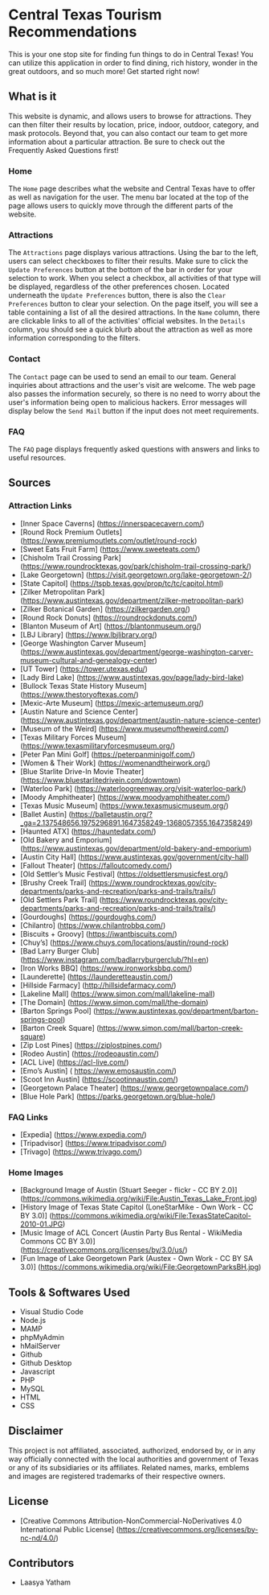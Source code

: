 # Central Texas Tourism Recommendations
This is your one stop site for finding fun things to do in Central Texas! You can utilize this application in order to find dining, rich history, wonder in the great outdoors, and so much more! Get started
right now!

## What is it
This website is dynamic, and allows users to browse for attractions. They can then filter their results by location, price, indoor, outdoor, category, and mask protocols. Beyond that, you can also contact our team to get more information about a particular attraction. Be sure to check out the Frequently Asked Questions first!

### Home
The `Home` page describes what the website and Central Texas have to offer as well as navigation for the user. The menu bar located at the top of the page allows users to quickly move through the different parts of the website.

### Attractions
The `Attractions` page displays various attractions. Using the bar to the left, users can select checkboxes to filter their results. Make sure to click the `Update Preferences` button at the bottom of the bar in order for your selection to work. When you select a checkbox, all activities of that type will be displayed, regardless of the other preferences chosen. Located underneath the `Update Preferences` button, there is also the `Clear Preferences` button to clear your selection. On the page itself, you will see a table containing a list of all the desired attractions. In the `Name` column, there are clickable links to all of the activities' official websites. In the `Details` column, you should see a quick blurb about the attraction as well as more information corresponding to the filters.

### Contact
The `Contact` page can be used to send an email to our team. General inquiries about attractions and the user's visit are welcome. The web page also passes the information securely, so there is no need to worry about the user's information being open to malicious hackers. Error messages will display below the `Send Mail` button if the input does not meet requirements.

### FAQ
The `FAQ` page displays frequently asked questions with answers and links to useful resources.

## Sources
### Attraction Links
- [Inner Space Caverns] (https://innerspacecavern.com/)
- [Round Rock Premium Outlets] (https://www.premiumoutlets.com/outlet/round-rock)
- [Sweet Eats Fruit Farm] (https://www.sweeteats.com/)
- [Chisholm Trail Crossing Park] (https://www.roundrocktexas.gov/park/chisholm-trail-crossing-park/)
- [Lake Georgetown] (https://visit.georgetown.org/lake-georgetown-2/)
- [State Capitol] (https://tspb.texas.gov/prop/tc/tc/capitol.html)
- [Zilker Metropolitan Park] (https://www.austintexas.gov/department/zilker-metropolitan-park)
- [Zilker Botanical Garden] (https://zilkergarden.org/)
- [Round Rock Donuts] (https://roundrockdonuts.com/)
- [Blanton Museum of Art] (https://blantonmuseum.org/)
- [LBJ Library] (https://www.lbjlibrary.org/)
- [George Washington Carver Museum] (https://www.austintexas.gov/department/george-washington-carver-museum-cultural-and-genealogy-center)
- [UT Tower] (https://tower.utexas.edu/)
- [Lady Bird Lake] (https://www.austintexas.gov/page/lady-bird-lake)
- [Bullock Texas State History Museum] (https://www.thestoryoftexas.com/)
- [Mexic-Arte Museum] (https://mexic-artemuseum.org/)
- [Austin Nature and Science Center] (https://www.austintexas.gov/department/austin-nature-science-center)
- [Museum of the Weird] (https://www.museumoftheweird.com/)
- [Texas Military Forces Museum] (https://www.texasmilitaryforcesmuseum.org/)
- [Peter Pan Mini Golf] (https://peterpanminigolf.com/)
- [Women & Their Work] (https://womenandtheirwork.org/)
- [Blue Starlite Drive-In Movie Theater] (https://www.bluestarlitedrivein.com/downtown)
- [Waterloo Park] (https://waterloogreenway.org/visit-waterloo-park/)
- [Moody Amphitheater] (https://www.moodyamphitheater.com/)
- [Texas Music Museum] (https://www.texasmusicmuseum.org/)
- [Ballet Austin] (https://balletaustin.org/?_ga=2.137548656.1975296891.1647358249-1368057355.1647358249)
- [Haunted ATX] (https://hauntedatx.com/)
- [Old Bakery and Emporium] (https://www.austintexas.gov/department/old-bakery-and-emporium)
- [Austin City Hall] (https://www.austintexas.gov/government/city-hall)
- [Fallout Theater] (https://falloutcomedy.com/)
- [Old Settler’s Music Festival] (https://oldsettlersmusicfest.org/)
- [Brushy Creek Trail] (https://www.roundrocktexas.gov/city-departments/parks-and-recreation/parks-and-trails/trails/)
- [Old Settlers Park Trail] (https://www.roundrocktexas.gov/city-departments/parks-and-recreation/parks-and-trails/trails/)
- [Gourdoughs] (https://gourdoughs.com/)
- [Chilantro] (https://www.chilantrobbq.com/)
- [Biscuits + Groovy] (https://iwantbiscuits.com/)
- [Chuy’s] (https://www.chuys.com/locations/austin/round-rock)
- [Bad Larry Burger Club] (https://www.instagram.com/badlarryburgerclub/?hl=en)
- [Iron Works BBQ] (https://www.ironworksbbq.com/)
- [Launderette] (https://launderetteaustin.com/)
- [Hillside Farmacy] (http://hillsidefarmacy.com/)
- [Lakeline Mall] (https://www.simon.com/mall/lakeline-mall)
- [The Domain] (https://www.simon.com/mall/the-domain)
- [Barton Springs Pool] (https://www.austintexas.gov/department/barton-springs-pool)
- [Barton Creek Square] (https://www.simon.com/mall/barton-creek-square)
- [Zip Lost Pines] (https://ziplostpines.com/)
- [Rodeo Austin] (https://rodeoaustin.com/)
- [ACL Live] (https://acl-live.com/)
- [Emo’s Austin] ( https://www.emosaustin.com/)
- [Scoot Inn Austin] (https://scootinnaustin.com/)
- [Georgetown Palace Theater] (https://www.georgetownpalace.com/)
- [Blue Hole Park] (https://parks.georgetown.org/blue-hole/)

### FAQ Links
- [Expedia] (https://www.expedia.com/)
- [Tripadvisor] (https://www.tripadvisor.com/)
- [Trivago] (https://www.trivago.com/)

### Home Images
- [Background Image of Austin (Stuart Seeger - flickr - CC BY 2.0)] (https://commons.wikimedia.org/wiki/File:Austin_Texas_Lake_Front.jpg)
- [History Image of Texas State Capitol (LoneStarMike - Own Work - CC BY 3.0)] (https://commons.wikimedia.org/wiki/File:TexasStateCapitol-2010-01.JPG)
- [Music Image of ACL Concert (Austin Party Bus Rental - WikiMedia Commons CC BY 3.0)] (https://creativecommons.org/licenses/by/3.0/us/)
- [Fun Image of Lake Georgetown Park (Austex - Own Work - CC BY SA 3.0)] (https://commons.wikimedia.org/wiki/File:GeorgetownParksBH.jpg)

## Tools & Softwares Used
- Visual Studio Code
- Node.js
- MAMP
- phpMyAdmin
- hMailServer
- Github
- Github Desktop
- Javascript
- PHP
- MySQL
- HTML
- CSS

## Disclaimer
This project is not affiliated, associated, authorized, endorsed by, or in any way officially connected with the local authorities and government of Texas or any of its subsidiaries or its affiliates. Related names, marks, emblems and images are registered trademarks of their respective owners.

## License
- [Creative Commons Attribution-NonCommercial-NoDerivatives 4.0 International Public License] (https://creativecommons.org/licenses/by-nc-nd/4.0/)

## Contributors
- Laasya Yatham

